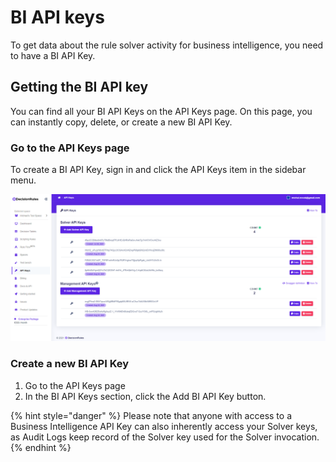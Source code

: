 # BI API keys

To get data about the rule solver activity for business intelligence, you need to have a BI API Key.

## Getting the BI API key

You can find all your BI API Keys on the API Keys page. On this page, you can instantly copy, delete, or create a new BI API Key.

### Go to the API Keys page

To create a BI API Key, sign in and click the API Keys item in the sidebar menu.

![](../../.gitbook/assets/apikeys.PNG)

### Create a new BI API Key

1. Go to the API Keys page
2. In the BI API Keys section, click the Add BI API Key button.

{% hint style="danger" %}
Please note that anyone with access to a Business Intelligence API Key can also inherently access your Solver keys, as Audit Logs keep record of the Solver key used for the Solver invocation.
{% endhint %}
